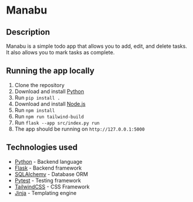 # Manabu

## Description

Manabu is a simple todo app that allows you to add, edit, and delete tasks. It also allows you to mark tasks as
complete.

## Running the app locally

1. Clone the repository
2. Download and install [Python](https://www.python.org/downloads/)
3. Run `pip install .`
4. Download and install [Node.js](https://nodejs.org/en)
5. Run `npm install`
6. Run `npm run tailwind-build`
7. Run `flask --app src/index.py run`
8. The app should be running on `http://127.0.0.1:5000`

## Technologies used

- [Python](https://www.python.org/) - Backend language
- [Flask](https://flask.palletsprojects.com/en/3.0.x/) - Backend framework
- [SQLAlchemy](https://www.sqlalchemy.org/) - Database ORM
- [Pytest](https://www.pytest.org/) - Testing framework
- [TailwindCSS](https://tailwindcss.com/) - CSS Framework
- [Jinja](https://jinja.palletsprojects.com/en/3.1.x/) - Templating engine
